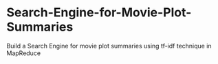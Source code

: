 # Search-Engine-for-Movie-Plot-Summaries
Build a Search Engine for movie plot summaries using tf-idf technique in MapReduce

